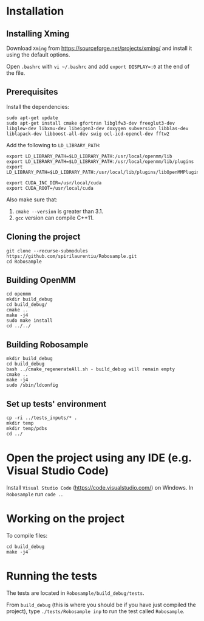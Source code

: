 # Installation

## Installing Xming
Download `Xming` from https://sourceforge.net/projects/xming/ and install it using the default options.

Open `.bashrc` with `vi ~/.bashrc` and add `export DISPLAY=:0` at the end of the file.

## Prerequisites
Install the dependencies:
```
sudo apt-get update
sudo apt-get install cmake gfortran libglfw3-dev freeglut3-dev libglew-dev libxmu-dev libeigen3-dev doxygen subversion libblas-dev liblapack-dev libboost-all-dev swig ocl-icd-opencl-dev fftw2
```

Add the following to `LD_LIBRARY_PATH`:
```
export LD_LIBRARY_PATH=$LD_LIBRARY_PATH:/usr/local/openmm/lib
export LD_LIBRARY_PATH=$LD_LIBRARY_PATH:/usr/local/openmm/lib/plugins
export LD_LIBRARY_PATH=$LD_LIBRARY_PATH:/usr/local/lib/plugins/libOpenMMPlugin.so

export CUDA_INC_DIR=/usr/local/cuda
export CUDA_ROOT=/usr/local/cuda
```

Also make sure that:
1. `cmake --version` is greater than 3.1.
1. `gcc` version can compile C++11.

##  Cloning the project
```
git clone --recurse-submodules https://github.com/spirilaurentiu/Robosample.git
cd Robosample
```

## Building OpenMM
```
cd openmm
mkdir build_debug
cd build_debug/
cmake ..
make -j4
sudo make install
cd ../../
```

## Building Robosample
```
mkdir build_debug
cd build_debug
bash ../cmake_regenerateAll.sh - build_debug will remain empty
cmake ..
make -j4
sudo /sbin/ldconfig
```

## Set up tests' environment
```
cp -ri ../tests_inputs/* .
mkdir temp
mkdir temp/pdbs
cd ../
```

# Open the project using any IDE (e.g. Visual Studio Code)
Install `Visual Studio Code` (https://code.visualstudio.com/) on Windows. In `Robosample` run `code .`.

# Working on the project
To compile files:
```
cd build_debug
make -j4
```

# Running the tests
The tests are located in `Robosample/build_debug/tests`.

From `build_debug` (this is where you should be if you have just compiled the project), type `./tests/Robosample inp` to run the test called `Robosample`.
